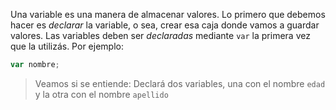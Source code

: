 Una variable es una manera de almacenar valores. Lo primero que debemos hacer es _declarar_ la variable, o sea, crear esa caja donde vamos a guardar valores.
Las variables deben ser _declaradas_ mediante `var` la primera vez que la utilizás. Por ejemplo:

```javascript
var nombre;
```

> Veamos si se entiende: Declará dos variables, una con el nombre `edad` y la otra con el nombre `apellido`